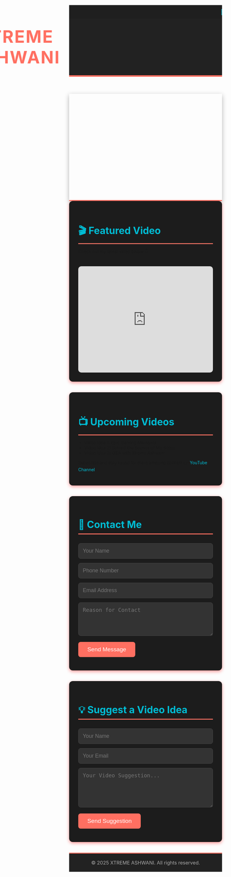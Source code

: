 <!DOCTYPE html>
<html lang="en">
<head>
  <meta charset="UTF-8" />
  <meta name="viewport" content="width=device-width, initial-scale=1.0"/>
  <title>XTREME ASHWANI - Official Website</title>
  <style>
    /* Default Theme */
    :root {
      --primary-color: #ff6f61; /* Red accent color */
      --secondary-color: #00bcd4; /* Cyan for links and accents */
      --background-color: #111; /* Dark background */
      --header-bg-color: #222; /* Dark header */
      --text-color: #f0f0f0; /* Light text color */
      --button-bg-color: #ff6f61; /* Red buttons */
      --button-hover-bg-color: #ff3d2a; /* Darker red for hover */
    }

    body {
      margin: 0;
      font-family: 'Arial', sans-serif;
      background-color: var(--background-color);
      color: var(--text-color);
    }

    header {
      background-color: var(--header-bg-color);
      color: var(--primary-color);
      padding: 25px;
      text-align: center;
      border-bottom: 5px solid var(--primary-color);
    }

    header h1 {
      margin: 0;
      font-size: 3.5rem;
      letter-spacing: 3px;
      color: var(--primary-color);
      font-weight: bold;
      animation: slideIn 2s ease-out;
    }

    .marquee {
      background-color: #1f1f1f;
      padding: 12px 0;
      color: var(--secondary-color);
      font-weight: bold;
      font-size: 1.1rem;
    }

    .banner {
      width: 100%;
      height: 350px;
      background: url('https://via.placeholder.com/1200x350/FF0000/FFFFFF?text=XTREME+ASHWANI') no-repeat center center/cover;
      border-bottom: 3px solid var(--primary-color);
      box-shadow: 0px 5px 15px rgba(0,0,0,0.3);
    }

    section {
      padding: 40px 20px;
    }

    .videos, .featured-video, .contact-form, .form-section {
      background-color: #1c1c1c;
      border-radius: 12px;
      margin-bottom: 35px;
      padding: 30px;
      box-shadow: 0px 4px 12px rgba(255, 0, 0, 0.4);
    }

    .videos h2, .featured-video h2, .contact-form h2, .form-section h2 {
      color: var(--secondary-color);
      font-size: 2rem;
      margin-bottom: 15px;
      border-bottom: 3px solid var(--primary-color);
      padding-bottom: 10px;
    }

    .videos ul {
      padding-left: 20px;
      list-style-type: disc;
    }

    form input, form textarea {
      width: 100%;
      padding: 14px;
      margin-top: 14px;
      border-radius: 8px;
      border: 1px solid #444;
      background-color: #333;
      color: #fff;
      font-size: 1.1rem;
      transition: 0.3s ease;
    }

    form input:focus, form textarea:focus {
      border: 1px solid var(--primary-color);
    }

    form button {
      margin-top: 20px;
      padding: 14px 30px;
      background-color: var(--button-bg-color);
      color: white;
      border: none;
      border-radius: 8px;
      font-size: 1.2rem;
      cursor: pointer;
      transition: 0.3s ease;
    }

    form button:hover {
      background-color: var(--button-hover-bg-color);
    }

    a {
      color: var(--secondary-color);
      text-decoration: none;
    }

    iframe {
      width: 100%;
      height: 350px;
      border: none;
      border-radius: 10px;
      margin-top: 20px;
    }

    footer {
      text-align: center;
      padding: 20px;
      background-color: var(--header-bg-color);
      color: #aaa;
      font-size: 1rem;
      border-top: 3px solid var(--primary-color);
    }

    @keyframes slideIn {
      0% {
        transform: translateX(-100%);
      }
      100% {
        transform: translateX(0);
      }
    }

    /* Moving Alert */
    .alert {
      background-color: #ff3d2a; /* Red background for alert */
      color: white;
      padding: 10px;
      font-size: 1.2rem;
      font-weight: bold;
      position: absolute;
      top: 50px; /* Shifted down to avoid overlap */
      width: 100%;
      text-align: center;
      animation: moveAlert 10s linear infinite;
    }

    @keyframes moveAlert {
      0% {
        transform: translateX(100%);
      }
      100% {
        transform: translateX(-100%);
      }
    }

    /* Adjusted Marquee */
    .marquee {
      margin-top: 90px; /* Added space to prevent overlap with the alert */
    }

    @media (max-width: 768px) {
      iframe {
        height: 250px;
      }
    }
  </style>
</head>
<body>

  <!-- Moving Alert -->
  <div class="alert">
    🚨 The Contact and Suggest options are currently unavailable. Stay tuned for updates! 🚨
  </div>

  <!-- Welcome Marquee -->
  <div class="marquee">
    <marquee scrollamount="6">🚀 WELCOME TO THE OFFICIAL XTREME ASHWANI WEBSITE! 🚀</marquee>
  </div>

  <header>
    <h1>XTREME ASHWANI</h1>
  </header>

  <div class="banner"></div>

  <section class="featured-video">
    <h2>🎬 Featured Video</h2>
    <p>Check out my latest video below 👇</p>
    <iframe src="https://www.youtube.com/embed/dQw4w9WgXcQ" title="Featured Video" allowfullscreen></iframe>
  </section>

  <section class="videos">
    <h2>📺 Upcoming Videos</h2>
    <ul>
      <li>Video Idea 1: Epic Gaming Moments</li>
      <li>Video Idea 2: Behind the Scenes of My Setup</li>
      <li>Video Idea 3: Q&A with Xtreme Ashwani</li>
    </ul>
    <p>Subscribe and stay tuned for more amazing content 👉 <a href="https://www.youtube.com/@XTREMEASHWANI" target="_blank">YouTube Channel</a></p>
  </section>

  <section class="contact-form">
    <h2>📨 Contact Me</h2>
    <form action="#" method="post">
      <input type="text" name="name" placeholder="Your Name" required>
      <input type="tel" name="phone" placeholder="Phone Number" required>
      <input type="email" name="email" placeholder="Email Address" required>
      <textarea name="reason" rows="4" placeholder="Reason for Contact" required></textarea>
      <button type="submit">Send Message</button>
    </form>
  </section>

  <section class="form-section">
    <h2>💡 Suggest a Video Idea</h2>
    <form action="#" method="post">
      <input type="text" name="name" placeholder="Your Name" required>
      <input type="email" name="email" placeholder="Your Email" required>
      <textarea name="suggestion" rows="5" placeholder="Your Video Suggestion..." required></textarea>
      <button type="submit">Send Suggestion</button>
    </form>
  </section>

  <footer>
    &copy; 2025 XTREME ASHWANI. All rights reserved.
  </footer>

</body>
</html>
